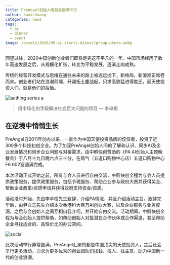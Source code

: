 ```yaml
---
title: PreAngel创始人晚餐会圆满举行
author: kuaichuang
categories: news
tags:
  - ai
  - dinner
  - event
image: /assets/2020/09-ai-starts-dinner/group-photo.webp
---
```


回望过往，2020中国创新创业者们即将走完这不平凡的一年。中国市场经历了数年高速发展之后，从规模化扩张，转变为平稳发展，逐渐走向成熟。

传统的经营开发模式与思维在通往未来的路上被远远抛下，新格局、新浪潮正席卷而来。创业者们站在浪潮前端，开疆拓土鏖战起，只求高歌猛进得胜还，而天使投资人们，就是他们的后盾。

![authing series a](/assets/2020/09-ai-starts-dinner/authing-sign.webp)

> 用市场化的手段解决社会巨大问题的项目
&mdash; 李卓桓

## 在逆境中悄悄生长

PreAngel自2011年创办以来，一直作为中国天使投资品牌的佼佼者，投资了近300多个科技初创企业。为了加深PreAngel创始人间的了解和认识、同步AI及企业发展情况和同步企业问题与对接需求，由中孵快创赞助的《PA AI创始人主题晚餐会》于八月十九日晚六点三十分，在局气（五道口购物中心店）五道口购物中心F6 602室圆满完成。

本次活动正式开始之前，所有与会人员进行自由交流，中孵快创全程为与会人员提供政策服务，提供政策服务，包括节税服务、帮助企业参与政府大赛并获得奖金、帮助企业政策/资质申请并获得政府支持资金/资质。

活动准时开始，先由李卓桓先生致辞，介绍PA情况，并且介绍活动主旨。致辞完毕后，由尹立志先生介绍本次香港科大百万AI创业大赛，以及企业服务与业务资源。之后与会创始人之间互相自我介绍，并开始自由交流。活动期间，中孵快创全程为与会创始人提供帮助，如帮助创始人对接潜在合作伙伴或合作渠道，甚至帮助企业寻找适合的、高性价比的办公空间。

![social](/assets/2020/09-ai-starts-dinner/social.webp)

此次活动举行非常圆满，PreAngel汇聚的都是中国顶尖的天使投资人，之后还会举行更多活动，力求为更多优秀的创业团队们找钱、找人、找主意，助力中国新一代的创业浪潮。
